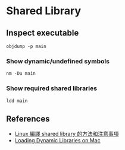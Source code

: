 # Shared Library

## Inspect executable
```console
objdump -p main
```

### Show dynamic/undefined symbols
```console
nm -Du main
```

### Show required shared libraries
```console
ldd main
```

## References
- [Linux 編譯 shared library 的方法和注意事項](https://medium.com/fcamels-notes/linux-%E7%B7%A8%E8%AD%AF-shared-library-%E7%9A%84%E6%96%B9%E6%B3%95%E5%92%8C%E6%B3%A8%E6%84%8F%E4%BA%8B%E9%A0%85-cb35844ef331)
- [Loading Dynamic Libraries on Mac](http://clarkkromenaker.com/post/library-dynamic-loading-mac/)